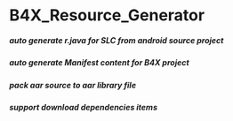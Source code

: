 # B4X_Resource_Generator

##### auto generate r.java for SLC from android source project
##### auto generate Manifest content for B4X project
##### pack aar source to aar library file
##### support download dependencies items  


